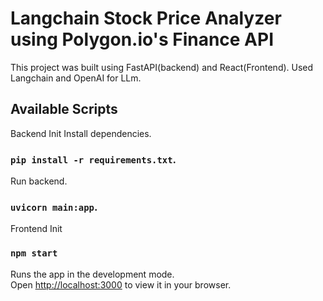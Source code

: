 # Langchain Stock Price Analyzer using Polygon.io's Finance API

This project was built using FastAPI(backend) and React(Frontend).
Used Langchain and OpenAI for LLm.

## Available Scripts
Backend  Init
Install dependencies.
### `pip install -r requirements.txt`.
Run backend.
### `uvicorn main:app`.

Frontend Init
### `npm start`

Runs the app in the development mode.\
Open [http://localhost:3000](http://localhost:3000) to view it in your browser.

